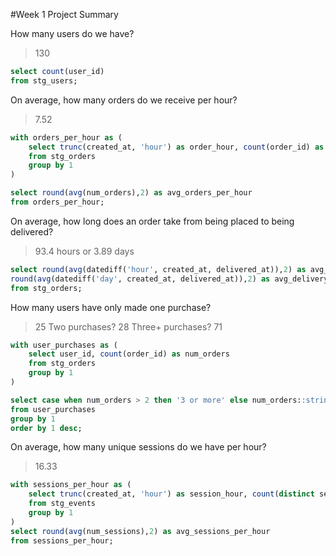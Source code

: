 #Week 1 Project Summary

How many users do we have? 
> 130
```sql
select count(user_id)
from stg_users;
```

On average, how many orders do we receive per hour? 
> 7.52
```sql
with orders_per_hour as (
    select trunc(created_at, 'hour') as order_hour, count(order_id) as num_orders
    from stg_orders
    group by 1
)

select round(avg(num_orders),2) as avg_orders_per_hour
from orders_per_hour;
```

On average, how long does an order take from being placed to being delivered? 
> 93.4 hours or 3.89 days
```sql
select round(avg(datediff('hour', created_at, delivered_at)),2) as avg_delivery_hours,
round(avg(datediff('day', created_at, delivered_at)),2) as avg_delivery_days
from stg_orders;
```

How many users have only made one purchase? 
> 25 
Two purchases? 
> 28 
Three+ purchases? 
> 71
```sql
with user_purchases as (
    select user_id, count(order_id) as num_orders
    from stg_orders 
    group by 1
)

select case when num_orders > 2 then '3 or more' else num_orders::string end as num_orders_binned, count(user_id) as num_users
from user_purchases
group by 1
order by 1 desc;
```

On average, how many unique sessions do we have per hour? 
> 16.33
```sql
with sessions_per_hour as (
    select trunc(created_at, 'hour') as session_hour, count(distinct session_id) as num_sessions
    from stg_events
    group by 1
)
select round(avg(num_sessions),2) as avg_sessions_per_hour
from sessions_per_hour;
```
